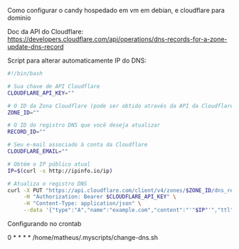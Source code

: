 Como configurar o candy hospedado em vm em debian, e cloudflare para dominio

Doc da API do Cloudflare:
https://developers.cloudflare.com/api/operations/dns-records-for-a-zone-update-dns-record

Script para alterar automaticamente IP do DNS:

```bash
#!/bin/bash

# Sua chave de API Cloudflare
CLOUDFLARE_API_KEY=""

# O ID da Zona Cloudflare (pode ser obtido através da API da Cloudflare)
ZONE_ID=""

# O ID do registro DNS que você deseja atualizar
RECORD_ID=""

# Seu e-mail associado à conta da Cloudflare
CLOUDFLARE_EMAIL=""

# Obtém o IP público atual
IP=$(curl -s http://ipinfo.io/ip)

# Atualiza o registro DNS
curl -X PUT "https://api.cloudflare.com/client/v4/zones/$ZONE_ID/dns_records/$RECORD_ID" \
     -H "Authorization: Bearer $CLOUDFLARE_API_KEY" \
     -H "Content-Type: application/json" \
     --data '{"type":"A","name":"example.com","content":"'"$IP"'","ttl":1,"proxied":false}'

```


Configurando no crontab

0 * * * * /home/matheus/.myscripts/change-dns.sh




